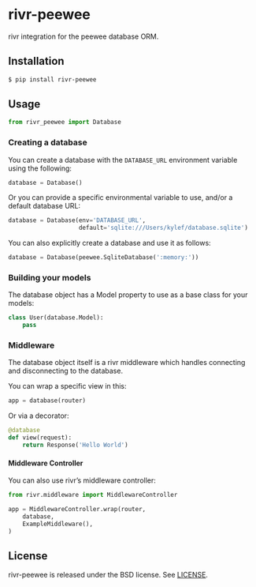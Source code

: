 rivr-peewee
===========

rivr integration for the peewee database ORM.

## Installation

```bash
$ pip install rivr-peewee
```

## Usage

```python
from rivr_peewee import Database
```

### Creating a database

You can create a database with the `DATABASE_URL` environment variable using the following:

```python
database = Database()
```

Or you can provide a specific environmental variable to use, and/or a default database URL:

```python
database = Database(env='DATABASE_URL',
                    default='sqlite:///Users/kylef/database.sqlite')
```

You can also explicitly create a database and use it as follows:

```python
database = Database(peewee.SqliteDatabase(':memory:'))
```

### Building your models

The database object has a Model property to use as a base class for your models:

```python
class User(database.Model):
    pass
```

### Middleware

The database object itself is a rivr middleware which handles connecting and disconnecting to the database.

You can wrap a specific view in this:

```python
app = database(router)
```

Or via a decorator:

```python
@database
def view(request):
    return Response('Hello World')
```

#### Middleware Controller

You can also use rivr’s middleware controller:

```python
from rivr.middleware import MiddlewareController

app = MiddlewareController.wrap(router,
    database,
    ExampleMiddleware(),
)
```

## License

rivr-peewee is released under the BSD license. See [LICENSE](LICENSE).
